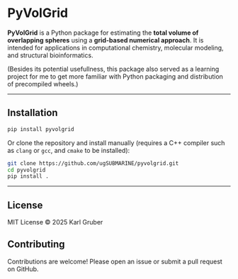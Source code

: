 # PyVolGrid

**PyVolGrid** is a Python package for estimating the **total volume of overlapping spheres** using a **grid-based numerical approach**.
It is intended for applications in computational chemistry, molecular modeling, and structural bioinformatics.

(Besides its potential usefullness, this package also served as a learning project for me to get more familiar with Python packaging and distribution of precompiled wheels.)

---

## Installation

```bash
pip install pyvolgrid
```

Or clone the repository and install manually (requires a C++ compiler such as `clang` or `gcc`, and `cmake` to be installed):

```bash
git clone https://github.com/ugSUBMARINE/pyvolgrid.git
cd pyvolgrid
pip install .
```

---

## License

MIT License © 2025 Karl Gruber

## Contributing
Contributions are welcome! Please open an issue or submit a pull request on GitHub.
